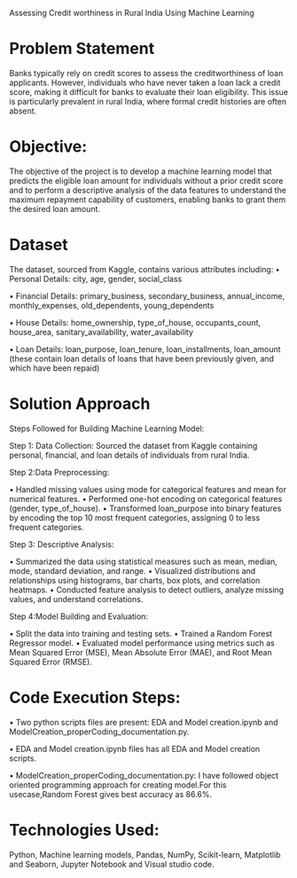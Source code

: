Assessing Credit worthiness in Rural India Using Machine Learning
# Problem Statement
Banks typically rely on credit scores to assess the creditworthiness of loan applicants. However, individuals who have never taken a loan lack a credit score, making it difficult for banks to evaluate their loan eligibility. This issue is particularly prevalent in rural India, where formal credit histories are often absent.
    
# Objective: 
The objective of the project is to develop a machine learning model that predicts the eligible loan amount for individuals without a prior credit score and to perform a descriptive analysis of the data features to understand the maximum repayment capability of customers, enabling banks to grant them the desired loan amount.

# Dataset
The dataset, sourced from Kaggle, contains various attributes including:
•   Personal Details: city, age, gender, social_class

•   Financial Details: primary_business, secondary_business, annual_income, monthly_expenses, old_dependents, young_dependents

•   House Details: home_ownership, type_of_house, occupants_count, house_area, sanitary_availability, water_availability

•   Loan Details: loan_purpose, loan_tenure, loan_installments, loan_amount (these contain loan details of loans that have been previously given, and which have been repaid)

# Solution Approach
Steps Followed for Building Machine Learning Model:

Step 1: Data Collection:
 Sourced the dataset from Kaggle containing personal, financial, and loan details of individuals from rural India.

Step 2:Data Preprocessing:

•	Handled missing values using mode for categorical features and mean for numerical features.
•	Performed one-hot encoding on categorical features (gender, type_of_house).
•	Transformed loan_purpose into binary features by encoding the top 10 most frequent categories, assigning 0 to less frequent categories.

Step 3: Descriptive Analysis:

•	Summarized the data using statistical measures such as mean, median, mode, standard deviation, and range.
•	Visualized distributions and relationships using histograms, bar charts, box plots, and correlation heatmaps.
•	Conducted feature analysis to detect outliers, analyze missing values, and understand correlations.

Step 4:Model Building and Evaluation:

•	Split the data into training and testing sets.
•	Trained a Random Forest Regressor model.
•	Evaluated model performance using metrics such as Mean Squared Error (MSE), Mean Absolute Error (MAE), and Root Mean Squared Error (RMSE).
 
 
# Code Execution Steps:
•   Two python scripts files are present: EDA and Model creation.ipynb and ModelCreation_properCoding_documentation.py.

•   EDA and Model creation.ipynb files has all EDA and Model creation scripts.

•   ModelCreation_properCoding_documentation.py: I have followed object oriented programming approach for creating model.For this usecase,Random Forest gives best accuracy as 86.6%.

# Technologies Used:
Python, Machine learning models, Pandas, NumPy, Scikit-learn, Matplotlib and Seaborn, Jupyter Notebook and Visual studio code.

